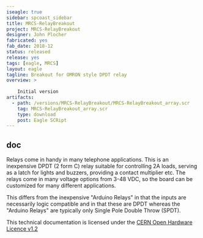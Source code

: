 ```yaml
---
iseagle: true
sidebar: spcoast_sidebar
title: MRCS-RelayBreakout
project: MRCS-RelayBreakout
designer: John Plocher
fabricated: yes
fab_date: 2018-12
status: released
release: yes
tags: [eagle, MRCS]
layout: eagle
tagline: Breakout for OMRON style DPDT relay
overview: >
    
    Initial version
artifacts:
  - path: /versions/MRCS-RelayBreakout/MRCS-RelayBreakout_array.scr
    tag: MRCS-RelayBreakout_array.scr
    type: download
    post: Eagle SCRipt
---
```


## doc

Relays come in handy in many telephone applications.  This is an
inexpensive DPDT (2 form C) relay suitable for controlling 2A loads,
serving as a latch for lights and buzzers, providing a contact
multiplier etc.  The relays come in many voltage options from 3-48
VDC, so the board can be customized for many different applications.


This differs from the inexpensive "Arduino Relays" in that the
inputs are necessarily logic compatible and in that these are DPDT
whereas the "Arduino Relays" are typically only Single Pole Double Throw (SPDT).




This technical documentation is licensed under the [CERN Open Hardware Licence v1.2](http://www.ohwr.org/attachments/2388/cern_ohl_v_1_2.txt)
